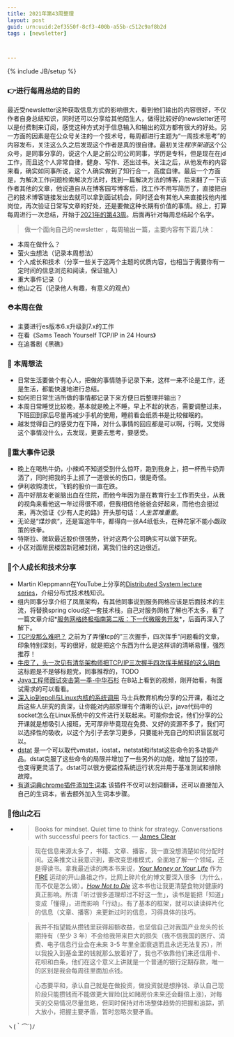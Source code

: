 ```yaml
---
title: 2021年第43周整理
layout: post
guid: urn:uuid:2ef3550f-8cf3-400b-a55b-c512c9af8b2d
tags : [newsletter]



---
```


{% include JB/setup %}



###  👉进行每周总结的目的

最近受newsletter这种获取信息方式的影响很大，看到他们输出的内容很好，不仅作者自身总结知识，同时还可以分享给其他陌生人，做得比较好的newsletter还可以是付费制来订阅，感觉这种方式对于信息输入和输出的双方都有很大的好处。另一方面的因素是在公众号关注的一个技术号，每周都进行主题为“一周技术思考”的内容发布，关注这么久之后发现这个作者是真的很自律。最初关注*程序架道*这个公众号，是同事分享的，说这个人是之前公司公司同事，学历是专科，但是现在在jd工作，而且这个人非常自律，健身、写作、还出过书。关注之后，从他发布的内容来看，确实如同事所说，这个人确实做到了知行合一，高度自律。最后一个方面是，为解决工作问题检索解决方法时，找到一篇解决方法的博客，后来翻了一下该作者其他的文章，他说道自从在博客园写博客后，找工作不用写简历了，直接把自己的技术博客链接发出去就可以拿到面试机会，同时还会有其他人来直接找他内推岗位，再次验证日常写文章的好处，还是要做这种长期有价值的事情。综上，打算每周进行一次总结，开始于<u>2021年的第43周</u>。后面再针对每周总结起个名字。

> 做一个面向自己的newsletter ，每周输出一篇，主要内容有下面几块：
- 本周在做什么？
- 萤火虫想法（记录本周想法）
- 个人成长和技术（分享一些关于这两个主题的优质内容，也相当于需要你有一定时间的信息浏览和阅读，保证输入）
- 重大事件记录（）
- 他山之石（记录他人有趣，有意义的观点）

### ⛑本周在做

* 主要进行es版本6.x升级到7.x的工作
* 在看《Sams Teach Yourself TCP/IP in 24 Hours》
* 在追番剧《黑礁》

### 🤔 本周想法
* 日常生活要做个有心人，把做的事情随手记录下来，这样一来不论是工作，还是生活，都能快速地进行总结。
* 如何把日常生活所做的事情都记录下来方便日后整理并输出？
* 本周日常睡觉比较晚，基本就是晚上不睡，早上不起的状态，需要调整过来，下班回到家后尽量再减少手机的使用，睡前看会纸质书是比较催眠的。
* 越发觉得自己的感受力在下降，对什么事情的回应都是可以啊，行啊，又觉得这个事情没什么，去发现，更要去思考，要感受。

### 📝重大事件记录
 * 晚上在喝热牛奶，小辣鸡不知道受到什么惊吓，跑到我身上，把一杯热牛奶弄洒了，同时把我的手上抓了一道很长的伤口，很是奇怪。
 *  伊利收购澳优，飞鹤的股价一直在跌。
 *  高中好朋友老爸脑出血在住院，而他今年因为是在教育行业工作而失业，从我的视角来看他这一年过得很不顺，但我相信他爸爸会好起来，而他也会挺过来，再次验证《少有人走的路》开头那句话：*人生苦难重重*。
 * 无论是“煤炒疯“，还是富途牛牛，都得向一张A4纸低头，在种花家不能小觑政策的铁拳。
 * 特斯拉、微软最近股价很强势，针对这两个公司确实可以做下研究。
 * 小区对面居民楼因新冠被封闭，离我们住的这边很近。

### 🚀个人成长和技术分享

* Martin Kleppmann在YouTube上分享的[Distributed System lecture series](https://www.youtube.com/playlist?list=PLeKd45zvjcDFUEv_ohr_HdUFe97RItdiB)，介绍分布式技术栈知识。
* 组内同事分享介绍了凤凰架构，有其他同事说到服务网格应该是后面技术的主流，将替换spring cloud这一套技术栈，自己对服务网格了解也不太多，看了一篇文章介绍*[服务网格终极指南第二版：下一代微服务开发](https://mp.weixin.qq.com/s/0KPD9UqUUu6Xien4To0-IA)*，后面再深入了解下。
* [TCP没那么难吧？](https://mp.weixin.qq.com/s/zRelB6uSz07YaCoJoggZZA) 之前为了弄懂tcp的”三次握手，四次挥手“问题看的文章，印象特别深刻，写的很好，就是把这个东西为什么是这样讲的清晰易懂，强烈推荐！
* [牛皮了，头一次见有清华架构师把TCP/IP三次握手四次挥手解释的这么明白](https://www.bilibili.com/video/BV1ai4y1s7sG) 这标题是不是够标题党，同事推荐的，TODO
* [Java工程师面试突击第一季-中华石杉](https://www.bilibili.com/video/BV1hh411k7Jz?p=4) 在B站上看到的视频，刚开始看，有面试需求的可以看看。
* [深入io到epoll与Linux内核的系统调用](https://www.bilibili.com/video/BV1tD4y1D7wE?p=2) 马士兵教育机构分享的公开课，看过之后这些人研究的真深，让你能对内部原理有个清晰的认识，java代码中的socket怎么在Linux系统中的文件进行关联起来。可能你会说，他们分享的公开课就是想吸引人报班，无可厚非毕竟现在免费、又好的资源不多了，我们可以选择性的吸收，以这个为引子去学习更多，只要能补充自己的知识盲区就可以。
* [dstat](https://linux.die.net/man/1/dstat) 是一个可以取代vmstat，iostat，netstat和ifstat这些命令的多功能产品。dstat克服了这些命令的局限并增加了一些另外的功能，增加了监控项，也变得更灵活了。dstat可以很方便监控系统运行状况并用于基准测试和排除故障。
* [有道词典chrome插件添加生词本](https://chrome.google.com/webstore/detail/%E6%9C%89%E9%81%93%E8%AF%8D%E5%85%B8chrome%E6%8F%92%E4%BB%B6%E6%B7%BB%E5%8A%A0%E7%94%9F%E8%AF%8D%E6%9C%AC/ddphaphiplikhjbjlfbnkkmppbfjgdah) 该插件不仅可以划词翻译，还可以直接加入自己的生词本，省去额外加入生词本步骤。

### 🙌他山之石

* > Books for mindset.
  > Quiet time to think for strategy.
  > Conversations with successful peers for tactics. 
  > — [James Clear](https://click.convertkit-mail2.com/k0ulrwxezma6hxzgx4fl/dpheh0hqenzvqvbm/aHR0cHM6Ly90d2l0dGVyLmNvbS9KYW1lc0NsZWFyL3N0YXR1cy8xMjc1NDI5ODIzMzA1OTEyMzIw)​

  > 现在信息来源太多了，书籍、文章、播客，我一直没想清楚如何分配时间。这条推文让我意识到，要改变思维模式，全面地了解一个领域，还是得读书。拿我最近读的两本书来说，[*Your Money or Your Life*](https://click.convertkit-mail2.com/k0ulrwxezma6hxzgx4fl/qvh8h7h8dpgz0mul/aHR0cHM6Ly93d3cuZ29vZHJlYWRzLmNvbS9ib29rL3Nob3cvNzg0MjguWW91cl9Nb25leV9vcl9Zb3VyX0xpZmU=) 作为 [FIRE](https://click.convertkit-mail2.com/k0ulrwxezma6hxzgx4fl/x0hph6hne08onqf5/aHR0cHM6Ly9lbi53aWtpcGVkaWEub3JnL3dpa2kvRklSRV9tb3ZlbWVudA==) 运动的开山鼻祖之作，比网上碎片化的博文要深入很多（为什么，而不仅是怎么做）。[*How Not to Die*](https://click.convertkit-mail2.com/k0ulrwxezma6hxzgx4fl/qvh8h7h8dpgzr7sl/aHR0cHM6Ly93d3cuZ29vZHJlYWRzLmNvbS9ib29rL3Nob3cvMjU2NjM5NjEtaG93LW5vdC10by1kaWU=) 这本书也让我更清楚食物对健康的真正影响。所谓「听过很多道理却过不好这一生」，读书是能把「知道」变成「懂得」，进而影响「行动」。有了基本的框架，就可以读读碎片化的信息（文章、播客）来更新过时的信息，习得具体的技巧。
  >
  > [生活奇旅 17: 要多少才够？]: https://ckarchive.com/b/5quvh7h63p6l

  > 我并不指望能从攒钱里获得超额收益，也坚信自己对我国产业龙头的长期持有（至少 3 年）不会给我带来巨大的损失（我不信我国的医疗、消费、电子信息行业会在未来 3-5 年里全面衰退而且永远无法复苏），所以我投入到基金里的钱就那么放着好了，我也不依靠他们来还信用卡、花呗和白条，他们在这个意义上讲就是一个普通的银行定期存款，唯一的区别是我会每周往里面加点钱。
  >
  > 心态要平和，承认自己就是在做投资，做投资就是想挣钱、承认自己现阶段只能攒钱而不能做更大冒险(比如赌房价未来还会翻倍上涨)，对每天的交易情况尽量忽略，但同时保持对市场整体趋势的把握和追踪，抓大放小，把握主要矛盾，暂时忽略次要矛盾。
  >
  > [攒钱过程中的思考]: https://shuxiao.wang/posts/save-money/

ヽ(｀⌒´)ﾉ